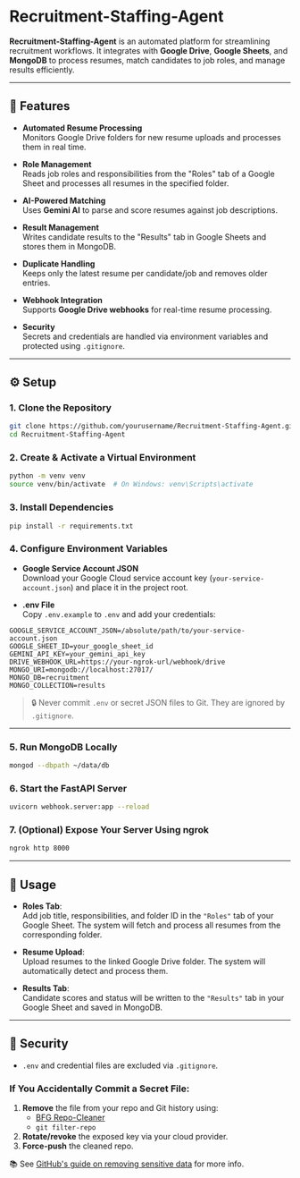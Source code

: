 # Recruitment-Staffing-Agent

**Recruitment-Staffing-Agent** is an automated platform for streamlining recruitment workflows. It integrates with **Google Drive**, **Google Sheets**, and **MongoDB** to process resumes, match candidates to job roles, and manage results efficiently.

---

## 🚀 Features

- **Automated Resume Processing**  
  Monitors Google Drive folders for new resume uploads and processes them in real time.

- **Role Management**  
  Reads job roles and responsibilities from the "Roles" tab of a Google Sheet and processes all resumes in the specified folder.

- **AI-Powered Matching**  
  Uses **Gemini AI** to parse and score resumes against job descriptions.

- **Result Management**  
  Writes candidate results to the "Results" tab in Google Sheets and stores them in MongoDB.

- **Duplicate Handling**  
  Keeps only the latest resume per candidate/job and removes older entries.

- **Webhook Integration**  
  Supports **Google Drive webhooks** for real-time resume processing.

- **Security**  
  Secrets and credentials are handled via environment variables and protected using `.gitignore`.

---

## ⚙️ Setup

### 1. Clone the Repository
```bash
git clone https://github.com/yourusername/Recruitment-Staffing-Agent.git
cd Recruitment-Staffing-Agent
```

### 2. Create & Activate a Virtual Environment
```bash
python -m venv venv
source venv/bin/activate  # On Windows: venv\Scripts\activate
```

### 3. Install Dependencies
```bash
pip install -r requirements.txt
```

### 4. Configure Environment Variables

- **Google Service Account JSON**  
  Download your Google Cloud service account key (`your-service-account.json`) and place it in the project root.

- **.env File**  
  Copy `.env.example` to `.env` and add your credentials:

```
GOOGLE_SERVICE_ACCOUNT_JSON=/absolute/path/to/your-service-account.json
GOOGLE_SHEET_ID=your_google_sheet_id
GEMINI_API_KEY=your_gemini_api_key
DRIVE_WEBHOOK_URL=https://your-ngrok-url/webhook/drive
MONGO_URI=mongodb://localhost:27017/
MONGO_DB=recruitment
MONGO_COLLECTION=results
```

> 🔒 Never commit `.env` or secret JSON files to Git. They are ignored by `.gitignore`.

---

### 5. Run MongoDB Locally
```bash
mongod --dbpath ~/data/db
```

### 6. Start the FastAPI Server
```bash
uvicorn webhook.server:app --reload
```

### 7. (Optional) Expose Your Server Using ngrok
```bash
ngrok http 8000
```

---

## 📌 Usage

- **Roles Tab**:  
  Add job title, responsibilities, and folder ID in the `"Roles"` tab of your Google Sheet. The system will fetch and process all resumes from the corresponding folder.

- **Resume Upload**:  
  Upload resumes to the linked Google Drive folder. The system will automatically detect and process them.

- **Results Tab**:  
  Candidate scores and status will be written to the `"Results"` tab in your Google Sheet and saved in MongoDB.

---

## 🔐 Security

- `.env` and credential files are excluded via `.gitignore`.

### If You Accidentally Commit a Secret File:
1. **Remove** the file from your repo and Git history using:
   - [BFG Repo-Cleaner](https://rtyley.github.io/bfg-repo-cleaner/)
   - `git filter-repo`
2. **Rotate/revoke** the exposed key via your cloud provider.
3. **Force-push** the cleaned repo.

📚 See [GitHub's guide on removing sensitive data](https://docs.github.com/en/authentication/keeping-your-account-and-data-secure/removing-sensitive-data-from-a-repository) for more info.
